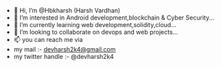 - 👋 Hi, I’m @Hbkharsh (Harsh Vardhan)
- 👀 I’m interested in Android development,blockchain & Cyber Security...
- 🌱 I’m currently learning  web development,solidity,cloud...
- 💞️ I’m looking to collaborate on devops and web projects...
- 📫 you can reach me via
- my mail :- devharsh2k4@gmail.com
- my twitter handle :- @devharsh2k4 

<!---
Hbkharsh/Hbkharsh is a ✨ special ✨ repository because its `README.md` (this file) appears on your GitHub profile.
You can click the Preview link to take a look at your changes.
--->
